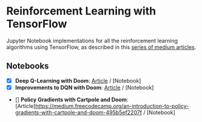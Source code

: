 # Reinforcement Learning with TensorFlow
Jupyter Notebook implementations for all the reinforcement learning algorithms using TensorFlow, as described in this [series of medium articles](https://medium.freecodecamp.org/an-introduction-to-policy-gradients-with-cartpole-and-doom-495b5ef2207f).

## Notebooks
- [x] **Deep Q-Learning with Doom**: [Article](https://medium.freecodecamp.org/an-introduction-to-policy-gradients-with-cartpole-and-doom-495b5ef2207f) / [Notebook]
- [x] **Improvements to DQN with Doom**: [Article](https://medium.freecodecamp.org/improvements-in-deep-q-learning-dueling-double-dqn-prioritized-experience-replay-and-fixed-58b130cc5682) / [Notebook]
- [] **Policy Gradients with Cartpole and Doom**: [Article]https://medium.freecodecamp.org/an-introduction-to-policy-gradients-with-cartpole-and-doom-495b5ef2207f / [Notebook]
